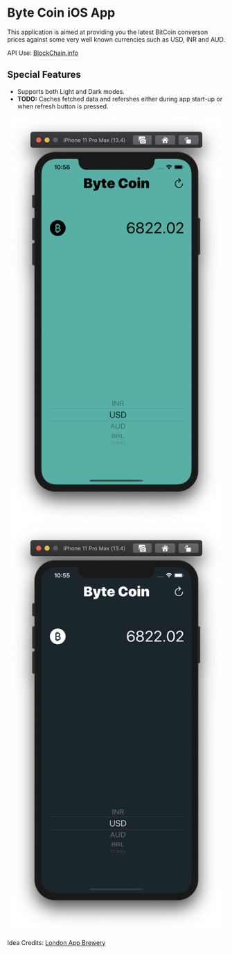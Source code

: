 # Byte Coin iOS App

This application is aimed at providing you the latest BitCoin converson prices against some very well known currencies such as USD, INR and AUD.

API Use: [BlockChain.info](https://blockchain.info/ticker)

## Special Features
* Supports both Light and Dark modes.
* **TODO:** Caches fetched data and refershes either during app start-up or when refresh button is pressed. 

![Light Mode](LightScreenshot.png)
![Dark Mode](DarkScreenshot.png)

Idea Credits: [London App Brewery](https://londonappbrewery.com)
